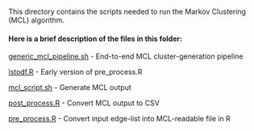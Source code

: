 This directory contains the scripts needed to run the Markov Clustering (MCL) algorithm.

#### Here is a brief description of the files in this folder:

[generic_mcl_pipeline.sh](generic_mcl_pipeline.sh) - End-to-end MCL cluster-generation pipeline

[lstodf.R](lstodf.R) - Early version of pre_process.R

[mcl_script.sh](mcl_script.sh) - Generate MCL output

[post_process.R](post_process.R) - Convert MCL output to CSV

[pre_process.R](pre_process.R) - Convert input edge-list into MCL-readable file in R
